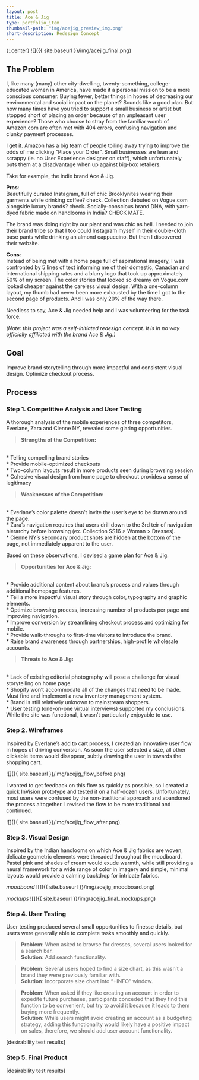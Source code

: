 ```yaml
---
layout: post
title: Ace & Jig
type: portfolio_item
thumbnail-path: "img/acejig_preview_img.png"
short-description: Redesign Concept
---
```


{:.center}
![]({{ site.baseurl }}/img/acejig_final.png)

## The Problem

I, like many (many) other city-dwelling, twenty-something, college-educated women in America, have made it a personal mission to be a more conscious consumer. Buying fewer, better things in hopes of decreasing our environmental and social impact on the planet? Sounds like a good plan. But how many times have you tried to support a small business or artist but stopped short of placing an order because of an unpleasant user experience? Those who choose to stray from the familiar womb of Amazon.com are often met with 404 errors, confusing navigation and clunky payment processes.

I get it. Amazon has a big team of people toiling away trying to improve the odds of me clicking “Place your Order”. Small businesses are lean and scrappy (ie. no User Experience designer on staff), which unfortunately puts them at a disadvantage when up against big-box retailers. 

Take for example, the indie brand Ace & Jig. 

**Pros**:<br> 
Beautifully curated Instagram, full of chic Brooklynites wearing their garments while drinking coffee? check. 
Collection debuted on Vogue.com alongside luxury brands? check.
Socially-conscious brand DNA, with yarn-dyed fabric made on handlooms in India? CHECK MATE. 

The brand was doing right by our plant and was chic as hell. I needed to join their brand tribe so that I too could Instagram myself in their double-cloth base pants while drinking an almond cappuccino. But then I discovered their website. 

**Cons**:<br> 
Instead of being met with a home page full of aspirational imagery, I was confronted by 5 lines of text informing me of their domestic, Canadian and international shipping rates and a blurry logo that took up approximately 50% of my screen. 
The color stories that looked so dreamy on Vogue.com looked cheaper against the careless visual design.
With a one-column layout, my thumb had never been more exhausted by the time I got to the second page of products. And I was only 20% of the way there. 

Needless to say, Ace & Jig needed help and I was volunteering for the task force. 

*(Note: this project was a self-initiated redesign concept. It is in no way officially affiliated with the brand Ace & Jig.)*

## Goal

Improve brand storytelling through more impactful and consistent visual design. Optimize checkout process. 

## Process

### Step 1. Competitive Analysis and User Testing

A thorough analysis of the mobile experiences of three competitors, Everlane, Zara and Cienne NY, revealed some glaring opportunities. 

>**Strengths of the Competition:** <br>
<br>
*   Telling compelling brand stories <br>
*   Provide mobile-optimized checkouts<br>
*   Two-column layouts result in more products seen during browsing session<br>
*   Cohesive visual design from home page to checkout provides a sense of legitimacy<br>

>**Weaknesses of the Competition:**<br>
<br>
*   Everlane’s color palette doesn’t invite the user’s eye to be drawn around the page.<br>
*   Zara’s navigation requires that users drill down to the 3rd teir of navigation hierarchy before browsing (ex. Collection SS16 > Woman > Dresses).<br>
*   Cienne NY’s secondary product shots are hidden at the bottom of the page, not immediately apparent to the user.<br>

Based on these observations, I devised a game plan for Ace & Jig. 

>**Opportunities for Ace & Jig:**<br>
<br>
*   Provide additional content about brand’s process and values through additional homepage features.<br>
*   Tell a more impactful visual story through color, typography and graphic elements. <br>
*   Optimize browsing process, increasing number of products per page and improving navigation.<br>
*   Improve conversion by streamlining checkout process and optimizing for mobile.<br>
*   Provide walk-throughs to first-time visitors to introduce the brand.<br>
*   Raise brand awareness through partnerships, high-profile wholesale accounts.<br>

>**Threats to Ace & Jig:**<br>
<br>
*   Lack of existing editorial photography will pose a challenge for visual storytelling on home page.<br>
*   Shopify won’t accommodate all of the changes that need to be made. Must find and implement a new inventory management system.<br>
*   Brand is still relatively unknown to mainstream shoppers.<br>
*   User testing (one-on-one virtual interviews) supported my conclusions. While the site was functional, it wasn’t particularly enjoyable to use.<br>


### Step 2. Wireframes

Inspired by Everlane’s add to cart process, I created an innovative user flow in hopes of driving conversion. As soon the user selected a size, all other clickable items would disappear, subtly drawing the user in towards the shopping cart. 

![]({{ site.baseurl }}/img/acejig_flow_before.png)

I wanted to get feedback on this flow as quickly as possible, so I created a quick InVision prototype and tested it on a half-dozen users. Unfortunately, most users were confused by the non-traditional approach and abandoned the process altogether. I revised the flow to be more traditional and continued. 

![]({{ site.baseurl }}/img/acejig_flow_after.png)

### Step 3. Visual Design

Inspired by the Indian handlooms on which Ace & Jig fabrics are woven, delicate geometric elements were threaded throughout the moodboard. Pastel pink and shades of cream would exude warmth, while still providing a neural framework for a wide range of color in imagery and simple, minimal layouts would provide a calming backdrop for intricate fabrics. 


*moodboard*
![]({{ site.baseurl }}/img/acejig_moodboard.png)

*mockups*
![]({{ site.baseurl }}/img/acejig_final_mockups.png)

### Step 4. User Testing

User testing produced several small opportunities to finesse details, but users were generally able to complete tasks smoothly and quickly. 

>**Problem**: When asked to browse for dresses, several users looked for a search bar. <br>
**Solution**: Add search functionality. 

>**Problem**: Several users hoped to find a size chart, as this wasn’t a brand they were previously familiar with. <br>
**Solution**: Incorporate size chart into “+INFO” window.

>**Problem**: When asked if they like creating an account in order to expedite future purchases, participants conceded that they find this function to be convenient, but try to avoid it because it leads to them buying more frequently. <br>
**Solution**: While users might avoid creating an account as a budgeting strategy, adding this functionality would likely have a positive impact on sales, therefore, we should add user account functionality. 

[desirability test results]

### Step 5. Final Product
 [desirability test results]
